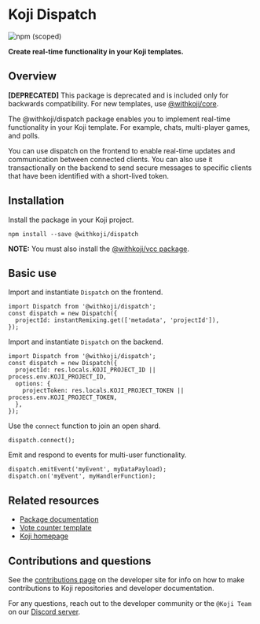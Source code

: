 # Koji Dispatch
![npm (scoped)](https://img.shields.io/npm/v/@withkoji/dispatch?color=green&style=flat-square)

**Create real-time functionality in your Koji templates.**

## Overview

**[DEPRECATED]**
This package is deprecated and is included only for backwards compatibility. For new templates, use [@withkoji/core](https://developer.withkoji.com/reference/packages/withkoji-koji-core).

The @withkoji/dispatch package enables you to implement real-time functionality in your Koji template. For example, chats, multi-player games, and polls.

You can use dispatch on the frontend to enable real-time updates and communication between connected clients. You can also use it transactionally on the backend to send secure messages to specific clients that have been identified with a short-lived token.

## Installation

Install the package in your Koji project.

```
npm install --save @withkoji/dispatch
```

**NOTE:** You must also install the [@withkoji/vcc package](https://developer.withkoji.com/reference/packages/withkoji-vcc-package).

## Basic use

Import and instantiate `Dispatch` on the frontend.

```
import Dispatch from '@withkoji/dispatch';
const dispatch = new Dispatch({
  projectId: instantRemixing.get(['metadata', 'projectId']),
});
```

Import and instantiate `Dispatch` on the backend.

```
import Dispatch from '@withkoji/dispatch';
const dispatch = new Dispatch({
  projectId: res.locals.KOJI_PROJECT_ID || process.env.KOJI_PROJECT_ID,
  options: {
    projectToken: res.locals.KOJI_PROJECT_TOKEN || process.env.KOJI_PROJECT_TOKEN,
  },
});
```

Use the `connect` function to join an open shard.
```
dispatch.connect();
```

Emit and respond to events for multi-user functionality.
```
dispatch.emitEvent('myEvent', myDataPayload);
dispatch.on('myEvent', myHandlerFunction);
```

## Related resources

* [Package documentation](https://developer.withkoji.com/reference/packages/withkoji-dispatch-package)
* [Vote counter template](http://developer.withkoji.com/docs/blueprints/vote-counter-blueprint)
* [Koji homepage](http://withkoji.com/)

## Contributions and questions

See the [contributions page](https://developer.withkoji.com/docs/about/contribute-koji-developers) on the developer site for info on how to make contributions to Koji repositories and developer documentation.

For any questions, reach out to the developer community or the `@Koji Team` on our [Discord server](https://discord.com/invite/9egkTWf4ec).
